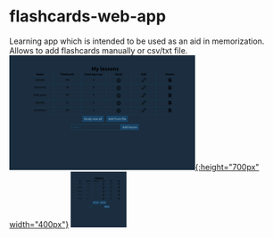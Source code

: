 # flashcards-web-app
Learning app which is intended to be used as an aid in memorization. Allows to add flashcards manually or csv/txt file.
[![flashcards-web-app](/image_lessons.png){:height="700px" width="400px"}](https://flashcards-web-app-with-db.herokuapp.com)
<img src="/image_lessons.png" width="100" height="100">
